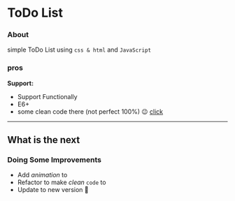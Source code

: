 # ToDo List

### About

simple ToDo List using `css & html` and `JavaScript`

### pros

**Support:**

- Support Functionally
- E6+
- some clean code there (not perfect 100%) 😉
  [click](https://gerges15.github.io/ToDo-List/)

---

## What is the next

### Doing Some Improvements

- Add _animation_ to
- Refactor to make _clean_ `code` to
- Update to new version 🚀
